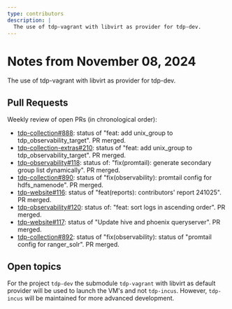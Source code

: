 ```yaml
---
type: contributors
description: |
  The use of tdp-vagrant with libvirt as provider for tdp-dev.
---
```


# Notes from November 08, 2024

The use of tdp-vagrant with libvirt as provider for tdp-dev.

## Pull Requests

Weekly review of open PRs (in chronological order):

- [tdp-collection#888](https://github.com/TOSIT-IO/tdp-collection/pull/888): status of "feat: add unix_group to tdp_observability_target". PR merged.
- [tdp-collection-extras#210](https://github.com/TOSIT-IO/tdp-collection-extras/pull/210): status of "feat: add unix_group to tdp_observability_target". PR merged.
- [tdp-observability#118](https://github.com/TOSIT-IO/tdp-observability/pull/118): status of: "fix(promtail): generate secondary group list dynamically". PR merged.
- [tdp-collection#890](https://github.com/TOSIT-IO/tdp-collection/pull/890): status of "fix(observability): promtail config for hdfs_namenode". PR merged.
- [tdp-website#116](https://github.com/TOSIT-IO/tdp-website/pull/116): status of "feat(reports): contributors' report 241025". PR merged.
- [tdp-observability#120](https://github.com/TOSIT-IO/tdp-observability/pull/120): status of: "feat: sort logs in ascending order". PR merged.
- [tdp-website#117](https://github.com/TOSIT-IO/tdp-website/pull/117): status of "Update hive and phoenix queryserver". PR merged.
- [tdp-collection#892](https://github.com/TOSIT-IO/tdp-collection/pull/892): status of "fix(observability): status of "promtail config for ranger_solr". PR merged.

## Open topics

For the project `tdp-dev` the submodule `tdp-vagrant` with libvirt as default provider will be used to launch the VM's and not `tdp-incus`. However, `tdp-incus` will be maintained for more advanced development.
